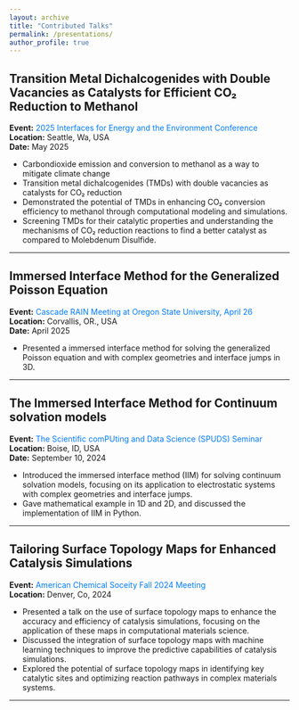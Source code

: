 ```yaml
---
layout: archive
title: "Contributed Talks"
permalink: /presentations/
author_profile: true
---
```


## Transition Metal Dichalcogenides with Double Vacancies as Catalysts for Efficient CO₂ Reduction to Methanol  
**Event:** <a href="https://app.jotform.com/251126283167152"
   style="display:inline-block;
          color:#007bff;
          text-decoration:none;
          margin-right:1rem;">
  2025 Interfaces for Energy and the Environment Conference
</a>    
**Location:** Seattle, Wa, USA    
**Date:** May 2025  

- Carbondioxide emission and conversion to methanol as a way to mitigate climate change
- Transition metal dichalcogenides (TMDs) with double vacancies as catalysts for CO₂ reduction
- Demonstrated the potential of TMDs in enhancing CO₂ conversion efficiency to methanol through computational modeling and simulations. 
- Screening TMDs for their catalytic properties and understanding the mechanisms of CO₂ reduction reactions to find a better catalyst as compared to Molebdenum Disulfide.
  
---
## Immersed Interface Method for the Generalized Poisson Equation

**Event:** <a href=" https://sites.google.com/site/cascaderainmeetings/"
   style="display:inline-block;
          color:#007bff;
          text-decoration:none;
          margin-right:1rem;">
  Cascade RAIN Meeting at Oregon State University, April 26
</a>      
**Location:** Corvallis, OR., USA    
**Date:** April 2025 

- Presented a immersed interface method for solving the generalized Poisson equation and with complex geometries and interface jumps in 3D.
  
---
## The Immersed Interface Method for Continuum solvation models
  
**Event:** <a href="https://sites.google.com/boisestate.edu/spuds/home#h.wst0qqe51wrf"
   style="display:inline-block;
          color:#007bff;
          text-decoration:none;
          margin-right:1rem;">
  The Scientific comPUting and Data Science (SPUDS) Seminar
</a>     
**Location:** Boise, ID, USA     
**Date:** September 10, 2024  

- Introduced the immersed interface method (IIM) for solving continuum solvation models, focusing on its application to electrostatic systems with complex geometries and interface jumps.  
- Gave mathematical example in 1D and 2D, and discussed the implementation of IIM in Python.
  
---
##  Tailoring Surface Topology Maps for Enhanced Catalysis Simulations 
**Event:** <a href="https://www.acs.org/pressroom/news-room/meeting-releases-fall-2024.html"
   style="display:inline-block;
          color:#007bff;
          text-decoration:none;
          margin-right:1rem;">
  American Chemical Soceity Fall 2024 Meeting
</a>       
**Location:** Denver, Co, 2024  

- Presented a talk on the use of surface topology maps to enhance the accuracy and efficiency of catalysis simulations, focusing on the application of these maps in computational materials science.
- Discussed the integration of surface topology maps with machine learning techniques to improve the predictive capabilities of catalysis simulations.
- Explored the potential of surface topology maps in identifying key catalytic sites and optimizing reaction pathways in complex materials systems.
---


